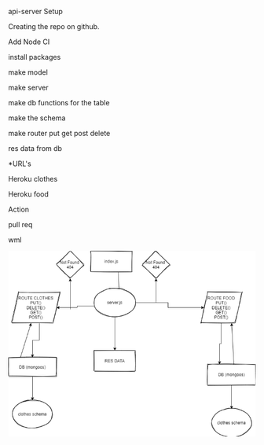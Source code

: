 api-server
Setup

Creating the repo on github.

Add Node CI

install packages

make model

make server

make db functions for the table

make the schema 

make router put get post delete

res data from db

*URL's

Heroku clothes

Heroku food

Action


pull req

wml

![lab4](./assets/lab04.png)
